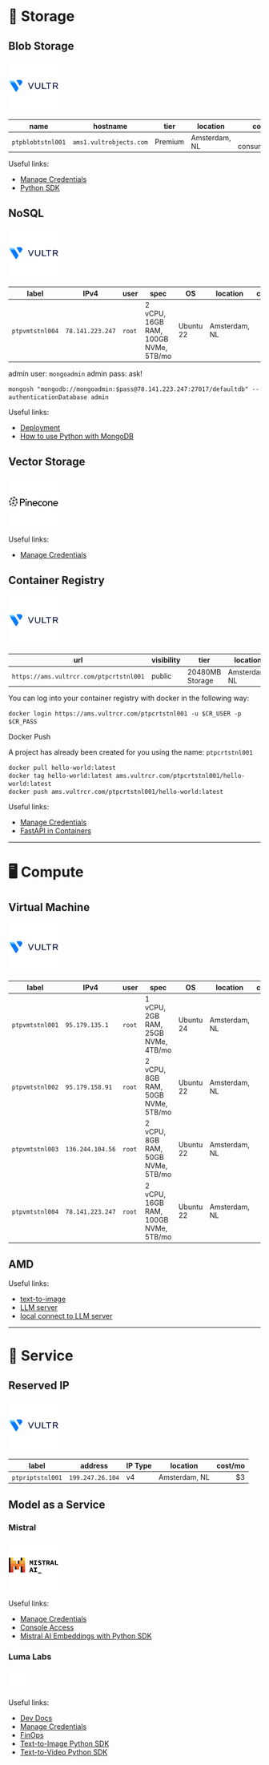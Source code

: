 # 💾 Storage

## Blob Storage

<img src="https://github.com/ptbdnr/ptp/blob/main/assets/images/vultr.svg" alt="Vultr" height="100"/>

| name              | hostname                | tier	  | location	     | cost/mo           |
|---	              |---                      |---	    |---	           |--:                |
| `ptpblobtstnl001` | `ams1.vultrobjects.com` | Premium	| Amsterdam, NL  | $36 + consumption |

Useful links:
* [Manage Credentials](https://docs.vultr.com/products/cloud-storage/object-storage/management/manage-credentials)
* [Python SDK](https://docs.vultr.com/how-to-use-vultr-object-storage-in-python)

## NoSQL

<img src="https://github.com/ptbdnr/ptp/blob/main/assets/images/vultr.svg" alt="Vultr" height="100"/>

| label           | IPv4              | user	    | spec                                  | OS         | location	      | cost/mo |
|---	            |---	              |---	      |---	                                  |---         |---	            |--:	    |
| `ptpvmtstnl004` | `78.141.223.247`	| `root` 	  | 2 vCPU, 16GB RAM, 100GB NVMe, 5TB/mo  | Ubuntu 22  | Amsterdam, NL  | $96     |

admin user: `mongoadmin`
admin pass: ask!

```shell
mongosh "mongodb://mongoadmin:$pass@78.141.223.247:27017/defaultdb" --authenticationDatabase admin
```

Useful links:
* [Deployment](https://www.vultr.com/marketplace/apps/mongodb/?slug=mongodb&utm_source=performance-max-emea&utm_medium=paidmedia&obility_id=17097441281&&utm_campaign=EMEA_-_UK_-_Performance_Max_-_1001&utm_term=&utm_content=&gad_source=1&gclid=CjwKCAjw--K_BhB5EiwAuwYoymUWBk46fD7yR9pQ8C15mmc4I4pH9sGrYCVE4VtpqaQe0zqX3ZJVkxoCTE8QAvD_BwE#general-information)
* [How to use Python with MongoDB](https://www.mongodb.com/resources/languages/python)

## Vector Storage

<img src="https://github.com/ptbdnr/ptp/blob/main/assets/images/pinecone.svg" alt="Pinecone" height="100"/>

Useful links:
* [Manage Credentials](https://docs.pinecone.io/reference/api/authentication)


## Container Registry

<img src="https://github.com/ptbdnr/ptp/blob/main/assets/images/vultr.svg" alt="Vultr" height="100"/>

| url                                     | visibility  | tier	          | location	     | cost/mo |
|---	                                    |---          |---	            |---	           |--:      |
| `https://ams.vultrcr.com/ptpcrtstnl001` | public	    | 20480MB Storage	| Amsterdam, NL  | $5      |

You can log into your container registry with docker in the following way:

```shell
docker login https://ams.vultrcr.com/ptpcrtstnl001 -u $CR_USER -p $CR_PASS
```
Docker Push

A project has already been created for you using the name: `ptpcrtstnl001`

```shell
docker pull hello-world:latest
docker tag hello-world:latest ams.vultrcr.com/ptpcrtstnl001/hello-world:latest
docker push ams.vultrcr.com/ptpcrtstnl001/hello-world:latest
```

Useful links:
* [Manage Credentials](https://docs.vultr.com/products/container-registry/management/configurations/generate-docker-config)
* [FastAPI in Containers](https://fastapi.tiangolo.com/deployment/docker/)


----------

# 🖥️ Compute

## Virtual Machine

<img src="https://github.com/ptbdnr/ptp/blob/main/assets/images/vultr.svg" alt="Vultr" height="100"/>

| label           | IPv4              | user	    | spec                                  | OS         | location	      | cost/mo |
|---	            |---	              |---	      |---	                                  |---         |---	            |--:	    |
| `ptpvmtstnl001` | `95.179.135.1`	  | `root` 	  | 1 vCPU, 2GB RAM, 25GB NVMe, 4TB/mo    | Ubuntu 24  | Amsterdam, NL  | $28     |
| `ptpvmtstnl002` | `95.179.158.91`	  | `root` 	  | 2 vCPU, 8GB RAM, 50GB NVMe, 5TB/mo    | Ubuntu 22  | Amsterdam, NL  | $70     |
| `ptpvmtstnl003` | `136.244.104.56`	| `root` 	  | 2 vCPU, 8GB RAM, 50GB NVMe, 5TB/mo    | Ubuntu 22  | Amsterdam, NL  | $70     |
| `ptpvmtstnl004` | `78.141.223.247`	| `root` 	  | 2 vCPU, 16GB RAM, 100GB NVMe, 5TB/mo  | Ubuntu 22  | Amsterdam, NL  | $96     |


## AMD

Useful links:
* [text-to-image](https://docs.vultr.com/spinning-up-image-generation-inference-endpoint-using-xdit-lpb25?revision=4573)
* [LLM server](https://docs.vultr.com/spinning-up-large-language-model-llm-inference-endpoint-using-vllm-lpb25?revision=4575)
* [local connect to LLM server](https://docs.vultr.com/spinning-up-an-open-webui-environment-on-local-machine-lpb25?revision=4577)


----------


# 🤝 Service


## Reserved IP

<img src="https://github.com/ptbdnr/ptp/blob/main/assets/images/vultr.svg" alt="Vultr" height="100"/>


| label            | address          | IP Type	| location	     | cost/mo |
|---	             |---	              |---	    |---	           |--:      |
| `ptpriptstnl001` | `199.247.26.104`	| v4 	    | Amsterdam, NL  | $3      |


## Model as a Service

### Mistral

<img src="https://github.com/ptbdnr/ptp/blob/main/assets/images/mistral.svg" alt="Mistral" height="100"/>

Useful links:
* [Manage Credentials](https://docs.mistral.ai/getting-started/quickstart/)
* [Console Access](https://console.mistral.ai)
* [Mistral AI Embeddings with Python SDK](https://docs.mistral.ai/capabilities/embeddings/)

### Luma Labs

<img src="https://github.com/ptbdnr/ptp/blob/main/assets/images/lumalabs.svg" alt="Mistral" height="40"/>

Useful links:
* [Dev Docs](https://docs.lumalabs.ai/docs/welcome)
* [Manage Credentials](https://lumalabs.ai/api/keys)
* [FinOps](https://lumalabs.ai/api/billing/overview)
* [Text-to-Image Python SDK](https://docs.lumalabs.ai/docs/python-image-generation)
* [Text-to-Video Python SDK](https://docs.lumalabs.ai/docs/python-video-generation)
